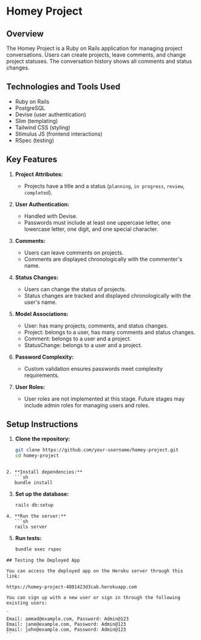 # Homey Project

## Overview

The Homey Project is a Ruby on Rails application for managing project conversations. Users can create projects, leave comments, and change project statuses. The conversation history shows all comments and status changes.

## Technologies and Tools Used

- Ruby on Rails
- PostgreSQL
- Devise (user authentication)
- Slim (templating)
- Tailwind CSS (styling)
- Stimulus JS (frontend interactions)
- RSpec (testing)

## Key Features

1. **Project Attributes:**
   - Projects have a title and a status (`planning`, `in progress`, `review`, `completed`).

2. **User Authentication:**
   - Handled with Devise.
   - Passwords must include at least one uppercase letter, one lowercase letter, one digit, and one special character.

3. **Comments:**
   - Users can leave comments on projects.
   - Comments are displayed chronologically with the commenter's name.

4. **Status Changes:**
   - Users can change the status of projects.
   - Status changes are tracked and displayed chronologically with the user's name.

5. **Model Associations:**
   - User: has many projects, comments, and status changes.
   - Project: belongs to a user, has many comments and status changes.
   - Comment: belongs to a user and a project.
   - StatusChange: belongs to a user and a project.

6. **Password Complexity:**
   - Custom validation ensures passwords meet complexity requirements.

7. **User Roles:**
   - User roles are not implemented at this stage. Future stages may include admin roles for managing users and roles.

## Setup Instructions

1. **Clone the repository:**
   ```sh
   git clone https://github.com/your-username/homey-project.git
   cd homey-project
```

2. **Install dependencies:**
   ```sh
   bundle install
```
3. **Set up the database:**
   ```sh
   rails db:setup
```
4. **Run the server:**
   ```sh
   rails server
```
5. **Run tests:**
   ```sh
   bundle exec rspec

```
## Testing the Deployed App

You can access the deployed app on the Heroku server through this link:

https://homey-project-4801423d3cab.herokuapp.com

You can sign up with a new user or sign in through the following existing users:

`
Email: ammad@example.com, Password: Admin@123
Email: jane@example.com, Password: Admin@123
Email: john@example.com, Password: Admin@123
``
